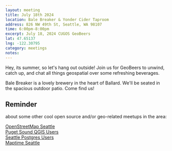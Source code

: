 ```yaml
---
layout: meeting
title: July 18th 2024
location: Bale Breaker & Yonder Cider Taproom
address: 826 NW 49th St, Seattle, WA 98107
time: 6:00pm-8:00pm
excerpt: July 18, 2024 CUGOS GeoBeers
lat: 47.65137
lng: -122.30795
category: meetings
notes:
---
```


Hey, its summer, so let's hang out outside! Join us for GeoBeers to unwind, catch up, and chat all things geospatial over some refreshing beverages.

Bale Breaker is a lovely brewery in the heart of Ballard. We'll be seated in the spacious outdoor patio. Come find us!


## Reminder 
about some other cool open source and/or geo-related meetups in the area:

[OpenStreetMap Seattle](https://www.meetup.com/OpenStreetMap-Seattle/)  
[Puget Sound QGIS Users](https://www.meetup.com/Puget-Sound-QGIS-Users-Group/)  
[Seattle Postgres Users](https://www.meetup.com/Seattle-Postgres/)  
[Maptime Seattle](https://www.meetup.com/MaptimeSEA/)
